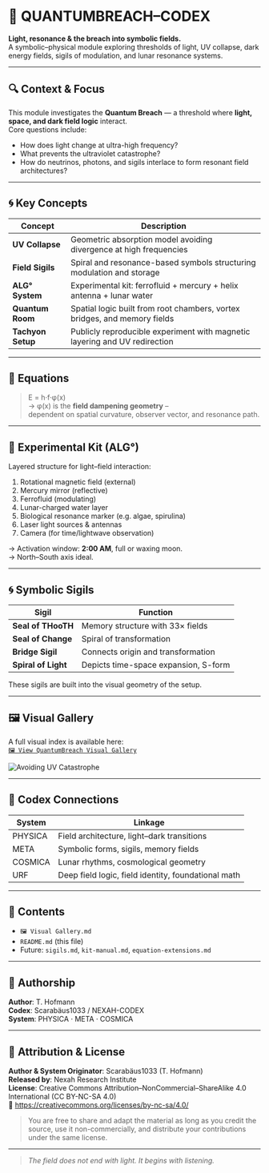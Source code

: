 # 🌌 QUANTUMBREACH–CODEX

**Light, resonance & the breach into symbolic fields.**  
A symbolic–physical module exploring thresholds of light, UV collapse, dark energy fields, sigils of modulation, and lunar resonance systems.

---

## 🔍 Context & Focus

This module investigates the **Quantum Breach** — a threshold where **light, space, and dark field logic** interact.  
Core questions include:

- How does light change at ultra-high frequency?
- What prevents the ultraviolet catastrophe?
- How do neutrinos, photons, and sigils interlace to form resonant field architectures?

---

## 🌀 Key Concepts

| Concept                  | Description                                                                 |
|--------------------------|-----------------------------------------------------------------------------|
| **UV Collapse**          | Geometric absorption model avoiding divergence at high frequencies          |
| **Field Sigils**         | Spiral and resonance-based symbols structuring modulation and storage       |
| **ALG° System**          | Experimental kit: ferrofluid + mercury + helix antenna + lunar water        |
| **Quantum Room**         | Spatial logic built from root chambers, vortex bridges, and memory fields   |
| **Tachyon Setup**        | Publicly reproducible experiment with magnetic layering and UV redirection  |

---

## 🧬 Equations

> E = h·f·φ(x)  
> → φ(x) is the **field dampening geometry** –  
> dependent on spatial curvature, observer vector, and resonance path.

---

## 🧪 Experimental Kit (ALG°)

Layered structure for light–field interaction:

1. Rotational magnetic field (external)
2. Mercury mirror (reflective)
3. Ferrofluid (modulating)
4. Lunar-charged water layer
5. Biological resonance marker (e.g. algae, spirulina)
6. Laser light sources & antennas
7. Camera (for time/lightwave observation)

→ Activation window: **2:00 AM**, full or waxing moon.  
→ North–South axis ideal.

---

## 🌀 Symbolic Sigils

| Sigil            | Function                               |
|------------------|----------------------------------------|
| **Seal of THooTH** | Memory structure with 33× fields       |
| **Seal of Change** | Spiral of transformation               |
| **Bridge Sigil**   | Connects origin and transformation     |
| **Spiral of Light**| Depicts time-space expansion, S-form   |

These sigils are built into the visual geometry of the setup.

---

## 🖼️ Visual Gallery

A full visual index is available here:  
[`🖼️ View QuantumBreach Visual Gallery`](./🖼️%20Visual%20Gallery.md)

![Avoiding UV Catastrophe](./visuals/Avoidance%20of%20the%20Ultraviolet%20Catastrophe.png)

---

## 🧩 Codex Connections

| System   | Linkage                                          |
|----------|--------------------------------------------------|
| PHYSICA  | Field architecture, light–dark transitions        |
| META     | Symbolic forms, sigils, memory fields             |
| COSMICA  | Lunar rhythms, cosmological geometry              |
| URF      | Deep field logic, field identity, foundational math |

---

## 📂 Contents

- `🖼️ Visual Gallery.md`  
- `README.md` (this file)  
- Future: `sigils.md`, `kit-manual.md`, `equation-extensions.md`

---

## 👤 Authorship

**Author**: T. Hofmann  
**Codex**: Scarabäus1033 / NEXAH-CODEX  
**System**: PHYSICA · META · COSMICA

---

## 🔖 Attribution & License

**Author & System Originator**: Scarabäus1033 (T. Hofmann)  
**Released by**: Nexah Research Institute  
**License**: Creative Commons Attribution–NonCommercial–ShareAlike 4.0 International (CC BY-NC-SA 4.0)  
🔗 https://creativecommons.org/licenses/by-nc-sa/4.0/

> You are free to share and adapt the material as long as you credit the source, use it non-commercially, and distribute your contributions under the same license.
---

> *The field does not end with light. It begins with listening.*

